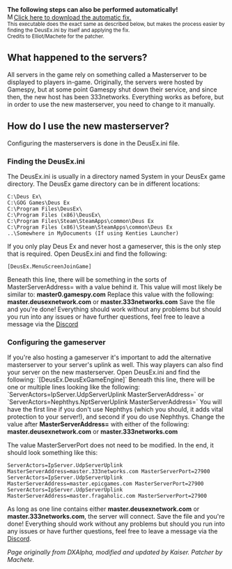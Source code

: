 <div class="tcalert">
<b>The following steps can also be performed automatically!</b><br>
<a href="https://deusexhq.github.io/files/dxmsfix.exe"><img src="https://cdn.discordapp.com/emojis/456853254748504097.png" alt="MS Fix" width="15" height="15" border="0" />Click here to download the automatic fix.</a><br />
<small>This executable does the exact same as described below, but makes the process easier by finding the DeusEx.ini by itself and applying the fix.<br>
Credits to Elliot/Machete for the patcher.</small>
</div>

## What happened to the servers?
<p>
All servers in the game rely on something called a Masterserver to be displayed to players in-game.
Originally, the servers were hosted by Gamespy, but at some point Gamespy shut down their service, and since then, the new host has been 333networks. 
Everything works as before, but in order to use the new masterserver, you need to change to it manually.
</p>

## How do I use the new masterserver?
<p>
Configuring the masterservers is done in the DeusEx.ini file.

### Finding the DeusEx.ini

The DeusEx.ini is usually in a directory named System in your DeusEx game directory. The DeusEx game directory can be in
different locations:
```
C:\Deus Ex\
C:\GOG Games\Deus Ex
C:\Program Files\DeusEx\
C:\Program Files (x86)\DeusEx\
C:\Program Files\Steam\SteamApps\common\Deus Ex
C:\Program Files (x86)\Steam\SteamApps\common\Deus Ex
..\Somewhere in MyDocuments (If using Kenties Launcher)
```

If you only play Deus Ex and never host a gameserver, this is the only step that is
required. 
Open DeusEx.ini and find the following:

```
[DeusEx.MenuScreenJoinGame]
```

Beneath this line, there will be something in the sorts of MasterServerAddress= with a value behind it. This value will most likely be similar to: <strong>master0.gamespy.com</strong>
Replace this value with the following: <strong>master.deusexnetwork.com</strong>		or <strong>master.333networks.com</strong> Save the file and you're done! Everything should work without any problems but should you run into any issues or have further questions, feel free to leave a message via the <a href="http://discord.gg/KUA8acb">Discord</a><br>
</p>

### Configuring the gameserver
<p>
If you're also hosting a gameserver it's important to add the alternative masterserver to your server's uplink as well. This way players can also find your server on the new masterserver. Open DeusEx.ini and find the following:
`[DeusEx.DeusExGameEngine]`
Beneath this line, there will be one or multiple lines looking like the following:
`ServerActors=IpServer.UdpServerUplink MasterServerAddress=`
or
`ServerActors=Nephthys.NptServerUplink MasterServerAddress=`
You will have the first line if you don't use Nephthys (which you should, it adds vital protection to your server!), and second if you do use Nephthys.
Change the value after <strong>MasterServerAddress=</strong> with either of the following: 
<strong>master.deusexnetwork.com</strong> 
or
<strong>master.333networks.com</strong>

The value MasterServerPort does not need to be modified.
In the end, it should look something like this:
```
ServerActors=IpServer.UdpServerUplink MasterServerAddress=master.333networks.com MasterServerPort=27900
ServerActors=IpServer.UdpServerUplink MasterServerAddress=master.epicgames.com MasterServerPort=27900
ServerActors=IpServer.UdpServerUplink MasterServerAddress=master.fragaholic.com MasterServerPort=27900
```

As long as one line contains either <strong>master.deusexnetwork.com</strong> or <strong>master.333networks.com</strong>, the server will connect.
Save the file and you're done! Everything should work without any problems but should you run into any issues or have further
questions, feel free to leave a message via the <a href="http://discord.gg/KUA8acb">Discord</a>.

<em>Page originally from DXAlpha, modified and updated by Kaiser. Patcher by Machete.</em>
</p> 
